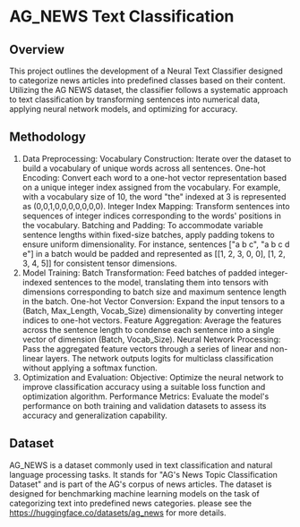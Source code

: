 # AG_NEWS Text Classification
## Overview
This project outlines the development of a Neural Text Classifier designed to categorize news articles into predefined classes based on their content. Utilizing the AG NEWS dataset, the classifier follows a systematic approach to text classification by transforming sentences into numerical data, applying neural network models, and optimizing for accuracy.

## Methodology
1. Data Preprocessing:
Vocabulary Construction: Iterate over the dataset to build a vocabulary of unique words across all sentences.
One-hot Encoding: Convert each word to a one-hot vector representation based on a unique integer index assigned from the vocabulary. For example, with a vocabulary size of 10, the word "the" indexed at 3 is represented as (0,0,1,0,0,0,0,0,0,0).
Integer Index Mapping: Transform sentences into sequences of integer indices corresponding to the words' positions in the vocabulary.
Batching and Padding: To accommodate variable sentence lengths within fixed-size batches, apply padding tokens to ensure uniform dimensionality. For instance, sentences ["a b c", "a b c d e"] in a batch would be padded and represented as [[1, 2, 3, 0, 0], [1, 2, 3, 4, 5]] for consistent tensor dimensions.
2. Model Training:
Batch Transformation: Feed batches of padded integer-indexed sentences to the model, translating them into tensors with dimensions corresponding to batch size and maximum sentence length in the batch.
One-hot Vector Conversion: Expand the input tensors to a (Batch, Max_Length, Vocab_Size) dimensionality by converting integer indices to one-hot vectors.
Feature Aggregation: Average the features across the sentence length to condense each sentence into a single vector of dimension (Batch, Vocab_Size).
Neural Network Processing: Pass the aggregated feature vectors through a series of linear and non-linear layers. The network outputs logits for multiclass classification without applying a softmax function.
3. Optimization and Evaluation:
Objective: Optimize the neural network to improve classification accuracy using a suitable loss function and optimization algorithm.
Performance Metrics: Evaluate the model's performance on both training and validation datasets to assess its accuracy and generalization capability.


## Dataset
AG_NEWS is a dataset commonly used in text classification and natural language processing tasks. It stands for "AG's News Topic Classification Dataset" and is part of the AG's corpus of news articles. The dataset is designed for benchmarking machine learning models on the task of categorizing text into predefined news categories. please see the https://huggingface.co/datasets/ag_news for more details.

